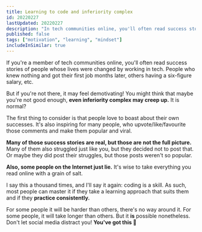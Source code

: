 ```yaml
---
title: Learning to code and inferiority complex
id: 20220227
lastUpdated: 20220227
description: "In tech communities online, you'll often read success stories, but if you're not there, it can be demotivating. But you still can progress if you're consistent"
published: false
tags: ["motivation", "learning", "mindset"]
includeInSimilar: true
---
```


If you're a member of tech communities online, you'll often read success stories of people whose lives were changed by working in tech. People who knew nothing and got their first job months later, others having a six-figure salary, etc.

But if you're not there, it may feel demotivating! You might think that maybe you're not good enough, **even inferiority complex may creep up.** It is normal?

The first thing to consider is that people love to boast about their own successes. It's also inspiring for many people, who upvote/like/favourite those comments and make them popular and viral.

**Many of those success stories are real, but those are not the full picture.** Many of them also struggled just like you, but they decided not to post that. Or maybe they did post their struggles, but those posts weren't so popular.

**Also, some people on the Internet just lie.** It's wise to take everything you read online with a grain of salt.

I say this a thousand times, and I'll say it again: coding is a skill. As such, most people can master it if they take a learning approach that suits them and if they **practice consistently.**

For some people it will be harder than others, there's no way around it. For some people, it will take longer than others. But it **is** possible nonetheless. Don't let social media distract you! **You've got this 💪**